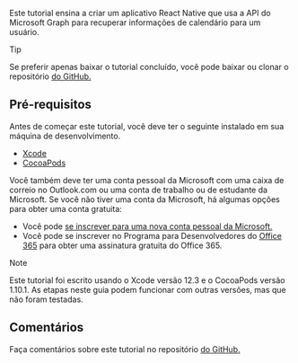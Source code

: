 <!-- markdownlint-disable MD002 MD041 -->

Este tutorial ensina a criar um aplicativo React Native que usa a API do Microsoft Graph para recuperar informações de calendário para um usuário.

> [!TIP]
> Se preferir apenas baixar o tutorial concluído, você pode baixar ou clonar o repositório [do GitHub.](https://github.com/microsoftgraph/msgraph-training-ios-objectivec)

## <a name="prerequisites"></a>Pré-requisitos

Antes de começar este tutorial, você deve ter o seguinte instalado em sua máquina de desenvolvimento.

- [Xcode](https://developer.apple.com/xcode/)
- [CocoaPods](https://cocoapods.org)

Você também deve ter uma conta pessoal da Microsoft com uma caixa de correio no Outlook.com ou uma conta de trabalho ou de estudante da Microsoft. Se você não tiver uma conta da Microsoft, há algumas opções para obter uma conta gratuita:

- Você pode [se inscrever para uma nova conta pessoal da Microsoft.](https://signup.live.com/signup?wa=wsignin1.0&rpsnv=12&ct=1454618383&rver=6.4.6456.0&wp=MBI_SSL_SHARED&wreply=https://mail.live.com/default.aspx&id=64855&cbcxt=mai&bk=1454618383&uiflavor=web&uaid=b213a65b4fdc484382b6622b3ecaa547&mkt=E-US&lc=1033&lic=1)
- Você pode se inscrever no Programa para Desenvolvedores do [Office 365](https://developer.microsoft.com/office/dev-program) para obter uma assinatura gratuita do Office 365.

> [!NOTE]
> Este tutorial foi escrito usando o Xcode versão 12.3 e o CocoaPods versão 1.10.1. As etapas neste guia podem funcionar com outras versões, mas que não foram testadas.

## <a name="feedback"></a>Comentários

Faça comentários sobre este tutorial no repositório [do GitHub.](https://github.com/microsoftgraph/msgraph-training-ios-objectivec)
